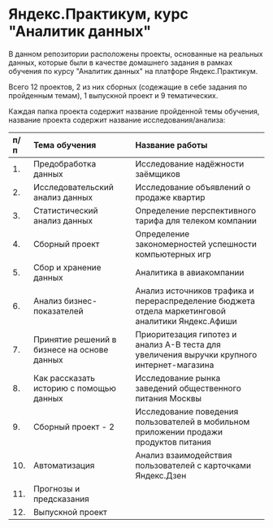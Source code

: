 # Яндекс.Практикум, курс "Аналитик данных"

В данном репозитории расположены проекты, основанные на реальных данных, которые были в качестве домашнего задания в рамках обучения по курсу "Аналитик данных" на платфоре Яндекс.Практикум.  

Всего 12 проектов, 2 из них сборных (содежащие в себе задания по пройденным темам), 1 выпускной проект и 9 тематических.  

Каждая папка проекта содержит название пройденной темы обучения, название проекта содержит название исследования/анализа:

| п/п | Тема обучения | Название работы |
|:----|:--------------|:----------------|
| 1. | Предобработка данных | Исследование надёжности заёмщиков |
| 2. | Исследовательский анализ данных | Исследование объявлений о продаже квартир |
| 3. | Статистический анализ данных | Определение перспективного тарифа для телеком компании |
| 4. | Сборный проект | Определение закономерностей успешности компьютерных игр |
| 5. | Сбор и хранение данных | Аналитика в авиакомпании |
| 6. | Анализ бизнес-показателей | Анализ источников трафика и перераспределение бюджета отдела маркетинговой аналитики Яндекс.Афиши |
| 7. | Принятие решений в бизнесе на основе данных | Приоритезация гипотез и анализ A-B теста для увеличения выручки крупного интернет-магазина |
| 8. | Как рассказать историю с помощью данных | Исследование рынка заведений общественного питания Москвы |
| 9. | Сборный проект - 2 | Исследование поведения пользователей в мобильном приложении продажи продуктов питания |
| 10. | Автоматизация | Анализ взаимодействия пользователей с карточками Яндекс.Дзен |
| 11. | Прогнозы и предсказания |   |
| 12. | Выпускной проект |   |